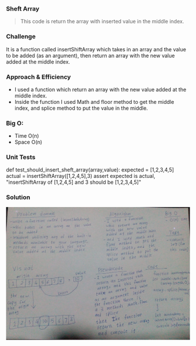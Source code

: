 ### Sheft Array
> This code is return the array with inserted value in the middle index.

### Challenge
It is a function called insertShiftArray which takes in an array and the value to be added (as an argument), then return an array with the new value added at the middle index.

### Approach & Efficiency
- I used a function which return an array with the new value added at the middle index.
- Inside the function I used Math and floor method to get the middle index, and splice method to put the value in the middle.

### Big O:
- Time O(n)
- Space O(n)

### Unit Tests
def test_should_insert_sheft_array(array,value):
    expected = [1,2,3,4,5]
    actual = insertShiftArray([1,2,4,5],3)
    assert expected is actual, "insertShiftArray of [1,2,4,5] and 3 should be [1,2,3,4,5]"

### Solution
![Sheft Array](../../assets/challenge2.jpeg)